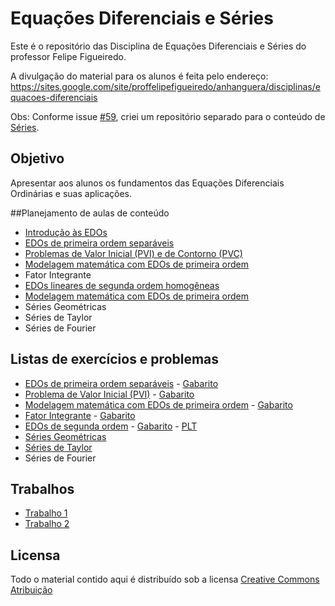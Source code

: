 # Equações Diferenciais e Séries

Este é o repositório das Disciplina de Equações Diferenciais e Séries do professor Felipe Figueiredo.

A divulgação do material para os alunos é feita pelo endereço: https://sites.google.com/site/proffelipefigueiredo/anhanguera/disciplinas/equacoes-diferenciais

Obs: Conforme issue [#59](https://github.com/philsf/EDO/issues/59), criei um repositório separado para o conteúdo de [Séries](https://github.com/philsf/Series).

## Objetivo

Apresentar aos alunos os fundamentos das Equações Diferenciais Ordinárias e suas aplicações.

##Planejamento de aulas de conteúdo

* [Introdução às EDOs](https://github.com/philsf/EDO/raw/master/Notas_de_aula/EDO-Notas_de_aula-intro.pdf)
* [EDOs de primeira ordem separáveis](https://github.com/philsf/EDO/raw/master/Notas_de_aula/EDO-Notas_de_aula-1ordem_separaveis.pdf)
* [Problemas de Valor Inicial (PVI) e de Contorno (PVC)](https://github.com/philsf/EDO/raw/master/Notas_de_aula/EDO-Notas_de_aula-PVI_PVC.pdf)
* [Modelagem matemática com EDOs de primeira ordem](https://github.com/philsf/EDO/raw/master/Notas_de_aula/EDO-Notas_de_aula-modelagem_1ordem.pdf)
* Fator Integrante
* [EDOs lineares de segunda ordem homogêneas](https://github.com/philsf/EDO/raw/master/Notas_de_aula/EDO-Notas_de_aula-2ordem_homogeneas.pdf)
* [Modelagem matemática com EDOs de primeira ordem](https://github.com/philsf/EDO/raw/master/Notas_de_aula/EDO-Notas_de_aula-modelagem_2ordem.pdf)
* Séries Geométricas
* Séries de Taylor
* Séries de Fourier

## Listas de exercícios e problemas

* [EDOs de primeira ordem separáveis](https://github.com/philsf/EDO/raw/master/Listas/EDO-lista-1ordem_separaveis-exercicios.pdf) - [Gabarito](https://github.com/philsf/EDO/raw/master/Listas/EDO-lista-1ordem_separaveis-gabarito.pdf)
* [Problema de Valor Inicial (PVI)](https://github.com/philsf/EDO/raw/master/Listas/EDO-lista-PVI_Campos-exercicios.pdf) - [Gabarito](https://github.com/philsf/EDO/raw/master/Listas/EDO-lista-PVI_Campos-gabarito.pdf)
* [Modelagem matemática com EDOs de primeira ordem](https://github.com/philsf/EDO/raw/master/Listas/EDO-lista-modelagem_1ordem-exercicios.pdf) - [Gabarito](https://github.com/philsf/EDO/raw/master/Listas/EDO-lista-modelagem_1ordem-gabarito.pdf)
* [Fator Integrante](https://github.com/philsf/EDO/raw/master/Listas/EDO-lista-fator_integrante-exercicios.pdf) - [Gabarito](https://github.com/philsf/EDO/raw/master/Listas/EDO-lista-fator_integrante-gabarito.pdf)
* [EDOs de segunda ordem](https://github.com/philsf/EDO/raw/master/Listas/EDO-lista-2ordem-exercicios.pdf) - [Gabarito](https://github.com/philsf/EDO/raw/master/Listas/EDO-lista-2ordem-gabarito.pdf) -  [PLT](https://docs.google.com/document/d/1-BmiUVAdVN5nerjWv8Py_ce-ctnKoDW8lAwk0wB5lTA/export?format=pdf)
* [Séries Geométricas](https://docs.google.com/document/d/1SzDV6EnP5WM0Ysb1eURae9CrinNkMA0r0BomVyj8CFQ/export?format=pdf)
* [Séries de Taylor](https://docs.google.com/document/d/1XzQs6j4Ad07F6rBgE0AOMT9aIAoSHnYt9xfN3jVWtV4/export?format=pdf)
* Séries de Fourier

## Trabalhos

* [Trabalho 1](https://github.com/philsf/EDO/raw/master/Trabalhos/EDO-Trabalho1.pdf)
* [Trabalho 2](https://github.com/philsf/EDO/raw/master/Trabalhos/EDO-Trabalho2.pdf)

## Licensa
Todo o material contido aqui é distribuído sob a licensa [Creative Commons Atribuição](http://creativecommons.org/licenses/by/4.0/deed.pt_BR)

